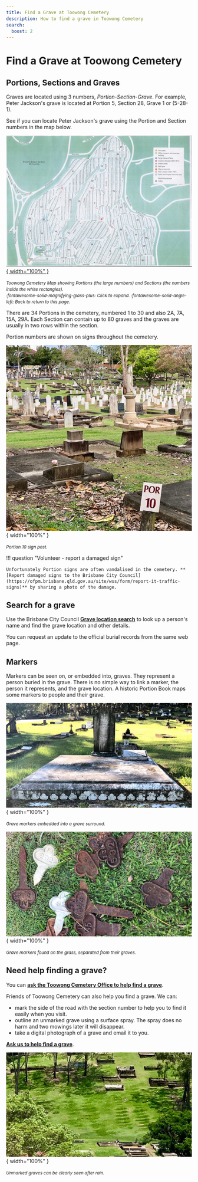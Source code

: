 ```yaml
---
title: Find a Grave at Toowong Cemetery
description: How to find a grave in Toowong Cemetery
search:
  boost: 2
---
```


# Find a Grave at Toowong Cemetery

## Portions, Sections and Graves

Graves are located using 3 numbers, *Portion*-*Section*-*Grave*. For example, Peter Jackson's grave is located at Portion 5, Section 28, Grave 1 or (5-28-1). 

See if you can locate Peter Jackson's grave using the Portion and Section numbers in the map below.

<!-- Map -->
[![Toowong Cemetery Map showing Portions](../assets/toowong-cemetery-map-alt.jpg){ width="100%" }][map]

*<small>Toowong Cemetery Map showing Portions (the large numbers) and Sections (the numbers inside the white rectangles). <br> :fontawesome-solid-magnifying-glass-plus: Click to expand. :fontawesome-solid-angle-left: Back to return to this page.</small>*

<!-- Map links -->
[map]: ../assets/toowong-cemetery-map-alt.jpg "Click the map to expand. Use Back to return to this page."

There are 34 Portions in the cemetery, numbered 1 to 30 and also 2A, 7A, 15A, 29A. Each Section can contain up to 80 graves and the graves are usually in two rows within the section. 

Portion numbers are shown on signs throughout the cemetery.

![Portion Sign](../assets/portion-sign.jpg){ width="100%" }

*<small>Portion 10 sign post.</small>*

!!! question "Volunteer - report a damaged sign"

    Unfortunately Portion signs are often vandalised in the cemetery. **[Report damaged signs to the Brisbane City Council](https://ofpm.brisbane.qld.gov.au/site/wss/form/report-it-traffic-signs)** by sharing a photo of the damage.

## Search for a grave

Use the Brisbane City Council **[Grave location search](https://www.brisbane.qld.gov.au/community-and-safety/community-support/cemeteries/grave-location-search)** to look up a person's name and find the grave location and other details. 

You can request an update to the official burial records from the same web page.

<!--
## Update burial records

To request an update to the official burial records, [email Cemeteries Administration](mailto://CB-Cemeteries@brisbane.qld.gov.au) and include, either:

- a death certificate 
- a photograph of the headstone where the information on the headstone can be clearly read

Information on the official burial records that can be updated, includes:

- name
- date of birth
- date of death
- age
- cause of death
- photograph of headstone or grave


!!! question "Volunteer - contribute a photo to the Graves database"

    Consider contributing a photograph of a headstone to improve the Council database to help others discover the history and stories of Toowong Cemetery.
    
-->

## Markers

Markers can be seen on, or embedded into, graves. They represent a person buried in the grave. There is no simple way to link a marker, the person it represents, and the grave location. A historic Portion Book maps some markers to people and their grave.

![Markers embedded into a grave](../assets/many-markers.jpg){ width="100%" }

*<small>Grave markers embedded into a grave surround.</small>*

![Grave markers found on the grass](../assets/markers.jpg){ width="100%" }

*<small>Grave markers found on the grass, separated from their graves.</small>*

<!-- seek permission to publish image

To map a marker to a grave, you need to look up old portion books. For example, Portion 1, Section 1, Grave 38 in the Portion Book page below, maps to Marker ZI 735, which is annotated with the name *"Gale"*. 

Searching for *"Gale"* in the Brisbane City Council **[Grave location search](https://www.brisbane.qld.gov.au/community-and-safety/community-support/cemeteries/grave-location-search)** you find, by looking at each entry for *"Gale"*, Ruby Mary Gale, who was buried in 1-1-38 on 24 November 1924. You'll also find 	Ada Florence Morgan buried in 1-1-38 on 11 November 1878 - perhaps this is the B 663 crossed out in the Portion Book. 

Only the surname is recorded in the Portion Book so you can't link a marker to a specific person, although you may be able to imply a link by the order the markers are recorded and the date of each person's death. 

![Sample Portion Book page](../assets/portion-ledger.png){ width="100%" }

*<small>Sample Portion Book page. © Brisbane City Council</small>*

-->

## Need help finding a grave? 

You can **[ask the Toowong Cemetery Office to help find a grave](https://www.brisbane.qld.gov.au/community-and-safety/community-support/cemeteries/toowong-cemetery#locating-graves-and-ashes-memorial-sites)**.

Friends of Toowong Cemetery can also help you find a grave. We can:

  - mark the side of the road with the section number to help you to find it easily when you visit.
  - outline an unmarked grave using a surface spray. The spray does no harm and two mowings later it will disappear. 
  - take a digital photograph of a grave and email it to you.
  
**[Ask us to help find a grave](../contact.md)**. 

![Unmarked graves](../assets/unmarked-graves.jpg){ width="100%" }

*<small>Unmarked graves can be clearly seen after rain.</small>*
